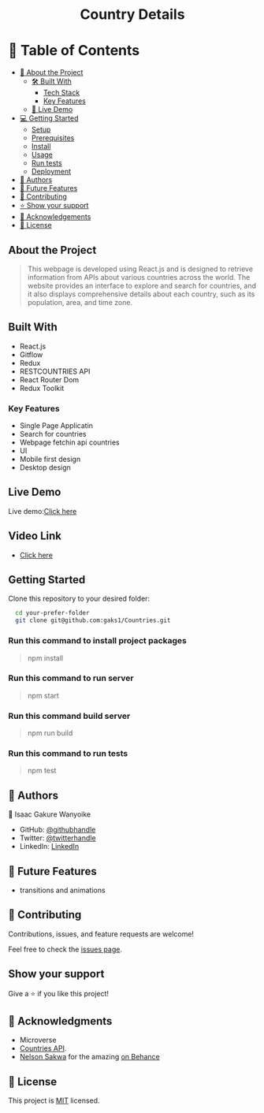 <div align="center">
  

  <h1><b>Country Details</b></h1>

</div>

# 📗 Table of Contents

- [📖 About the Project](#about-project)
  - [🛠 Built With](#built-with)
    - [Tech Stack](#tech-stack)
    - [Key Features](#key-features)
  - [🚀 Live Demo](#live-demo)
- [💻 Getting Started](#getting-started)
  - [Setup](#setup)
  - [Prerequisites](#prerequisites)
  - [Install](#install)
  - [Usage](#usage)
  - [Run tests](#run-tests)
  - [Deployment](#triangular_flag_on_post-deployment)
- [👥 Authors](#authors)
- [🔭 Future Features](#future-features)
- [🤝 Contributing](#contributing)
- [⭐️ Show your support](#support)
- [🙏 Acknowledgements](#acknowledgements)
- [📝 License](#license)

## About the Project

> This webpage is developed using React.js and is designed to retrieve information from APIs about various countries across the world. The website provides an interface to explore and search for countries, and it also displays comprehensive details about each country, such as its population, area, and time zone.

## Built With

- React.js
- Gitflow
- Redux
- RESTCOUNTRIES API
- React Router Dom
- Redux Toolkit

### Key Features

- Single Page Applicatin
- Search for countries
- Webpage fetchin api countries
- UI
- Mobile first design
- Desktop design

## Live Demo

Live demo:[Click here](https://country-details.onrender.com/)

## Video Link

- [Click here](https://www.loom.com/share/5448087729c143d380a1c494e564b6f7)

## Getting Started

Clone this repository to your desired folder:

```sh
  cd your-prefer-folder
  git clone git@github.com:gaks1/Countries.git
```

### Run this command to install project packages

> npm install

### Run this command to run server

> npm start

### Run this command build server

> npm run build

### Run this command to run tests

> npm test

## 👥 Authors <a name="authors"></a>



👤  Isaac Gakure Wanyoike

 - GitHub: [@githubhandle](https://github.com/gaks1)
 - Twitter: [@twitterhandle](https://twitter.com/bopplov)
-  LinkedIn: [LinkedIn](https://www.linkedin.com/in/isaac-wanyoike-1841a8172/)

## 🔭 Future Features

- transitions and animations
## 🤝 Contributing <a name="contributing"></a>

Contributions, issues, and feature requests are welcome!

Feel free to check the [issues page](https://github.com/gaks1/Countries/issues).

## Show your support

Give a ⭐️ if you like this project!

## 🙏 Acknowledgments

- Microverse
- [Countries API](https://restcountries.com/v3.1/all).
- [ Nelson Sakwa](https://www.behance.net/sakwadesignstudio) for the amazing [on Behance](<https://www.behance.net/gallery/31579789/Ballhead-App-(Free-PSDs)>)

## 📝 License

This project is [MIT](./LICENSE) licensed.
